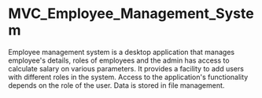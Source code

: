 # MVC_Employee_Management_System

Employee management system is a desktop application that manages employee's details, roles of employees and the admin has access to calculate salary on various parameters. It provides a facility to add users with different roles in the system. Access to the application's functionality depends on the role of the user. Data is stored in file management.

